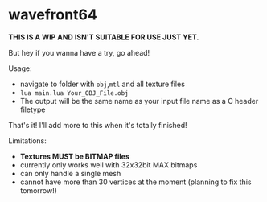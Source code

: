 # wavefront64

**THIS IS A WIP AND ISN'T SUITABLE FOR USE JUST YET.**

But hey if you wanna have a try, go ahead!


Usage:
* navigate to folder with `obj`,`mtl` and all texture files
* `lua main.lua Your_OBJ_File.obj`
* The output will be the same name as your input file name as a C header filetype

That's it! I'll add more to this when it's totally finished!

Limitations:
* **Textures MUST be BITMAP files**
* currently only works well with 32x32bit MAX bitmaps
* can only handle a single mesh
* cannot have more than 30 vertices at the moment (planning to fix this tomorrow!)